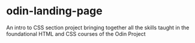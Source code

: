 # odin-landing-page
An intro to CSS section project bringing together all the skills taught in the foundational HTML and CSS courses of the Odin Project
